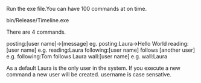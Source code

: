 Run the exe file.You can have 100 commands at on time. 

bin/Release/Timeline.exe

There are 4 commands.

posting:[user name]->[message]  eg. posting:Laura->Hello World
reading:[user name] e.g. reading:Laura
following:[user name] follows [another user] e.g. following:Tom follows Laura
wall:[user name]  e.g. wall:Laura

As a default Laura is the only user in the system. If you execute a new command a new user will be created. 
username is case sensative.
